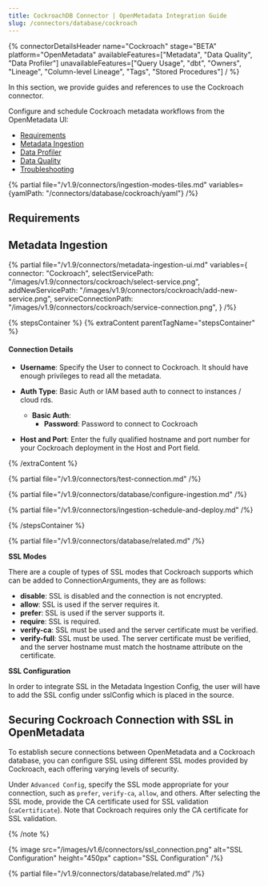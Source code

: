 ```yaml
---
title: CockroachDB Connector | OpenMetadata Integration Guide
slug: /connectors/database/cockroach
---
```


{% connectorDetailsHeader
name="Cockroach"
stage="BETA"
platform="OpenMetadata"
availableFeatures=["Metadata", "Data Quality", "Data Profiler"]
unavailableFeatures=["Query Usage", "dbt", "Owners", "Lineage", "Column-level Lineage", "Tags", "Stored Procedures"]
/ %}



In this section, we provide guides and references to use the Cockroach connector.

Configure and schedule Cockroach metadata workflows from the OpenMetadata UI:

- [Requirements](#requirements)
- [Metadata Ingestion](#metadata-ingestion)
- [Data Profiler](/how-to-guides/data-quality-observability/profiler/workflow)
- [Data Quality](/how-to-guides/data-quality-observability/quality)
- [Troubleshooting](/connectors/database/cockroach/troubleshooting)

{% partial file="/v1.9/connectors/ingestion-modes-tiles.md" variables={yamlPath: "/connectors/database/cockroach/yaml"} /%}

## Requirements

## Metadata Ingestion

{% partial 
  file="/v1.9/connectors/metadata-ingestion-ui.md" 
  variables={
    connector: "Cockroach", 
    selectServicePath: "/images/v1.9/connectors/cockroach/select-service.png",
    addNewServicePath: "/images/v1.9/connectors/cockroach/add-new-service.png",
    serviceConnectionPath: "/images/v1.9/connectors/cockroach/service-connection.png",
} 
/%}

{% stepsContainer %}
{% extraContent parentTagName="stepsContainer" %}


#### Connection Details

- **Username**: Specify the User to connect to Cockroach. It should have enough privileges to read all the metadata.
- **Auth Type**: Basic Auth or IAM based auth to connect to instances / cloud rds.
  - **Basic Auth**: 
    - **Password**: Password to connect to Cockroach
  
- **Host and Port**: Enter the fully qualified hostname and port number for your Cockroach deployment in the Host and Port field.

{% /extraContent %}

{% partial file="/v1.9/connectors/test-connection.md" /%}

{% partial file="/v1.9/connectors/database/configure-ingestion.md" /%}

{% partial file="/v1.9/connectors/ingestion-schedule-and-deploy.md" /%}

{% /stepsContainer %}

{% partial file="/v1.9/connectors/database/related.md" /%}

**SSL Modes**

There are a couple of types of SSL modes that Cockroach supports which can be added to ConnectionArguments, they are as follows:
- **disable**: SSL is disabled and the connection is not encrypted.
- **allow**: SSL is used if the server requires it.
- **prefer**: SSL is used if the server supports it.
- **require**: SSL is required.
- **verify-ca**: SSL must be used and the server certificate must be verified.
- **verify-full**: SSL must be used. The server certificate must be verified, and the server hostname must match the hostname attribute on the certificate.

**SSL Configuration**

In order to integrate SSL in the Metadata Ingestion Config, the user will have to add the SSL config under sslConfig which is placed in the source.



## Securing Cockroach Connection with SSL in OpenMetadata

To establish secure connections between OpenMetadata and a Cockroach database, you can configure SSL using different SSL modes provided by Cockroach, each offering varying levels of security.

Under `Advanced Config`, specify the SSL mode appropriate for your connection, such as `prefer`, `verify-ca`, `allow`, and others. After selecting the SSL mode, provide the CA certificate used for SSL validation (`caCertificate`). Note that Cockroach requires only the CA certificate for SSL validation.


{% /note %}

{% image
  src="/images/v1.6/connectors/ssl_connection.png"
  alt="SSL Configuration"
  height="450px"
  caption="SSL Configuration" /%}

{% partial file="/v1.9/connectors/database/related.md" /%}
